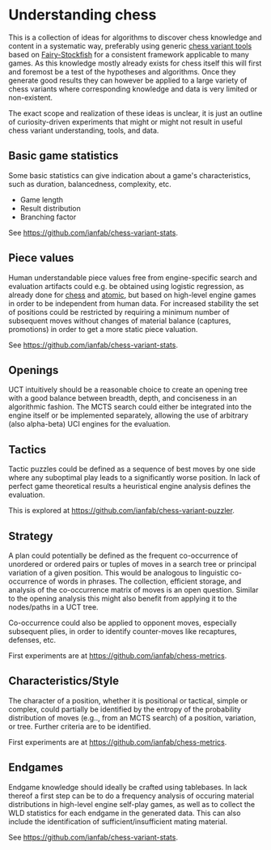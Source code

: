 # Understanding chess
This is a collection of ideas for algorithms to discover chess knowledge and content in a systematic way, preferably using generic [chess variant tools](https://github.com/ianfab/Fairy-Stockfish/wiki/Related-projects) based on [Fairy-Stockfish](https://github.com/ianfab/Fairy-Stockfish) for a consistent framework applicable to many games. As this knowledge mostly already exists for chess itself this will first and foremost be a test of the hypotheses and algorithms. Once they generate good results they can however be applied to a large variety of chess variants where corresponding knowledge and data is very limited or non-existent.

The exact scope and realization of these ideas is unclear, it is just an outline of curiosity-driven experiments that might or might not result in useful chess variant understanding, tools, and data.

## Basic game statistics
Some basic statistics can give indication about a game's characteristics, such as duration, balancedness, complexity, etc.

* Game length
* Result distribution
* Branching factor

See https://github.com/ianfab/chess-variant-stats.

## Piece values
Human understandable piece values free from engine-specific search and evaluation artifacts could e.g. be obtained using logistic regression, as already done for [chess](https://www.r-bloggers.com/2015/06/big-data-and-chess-what-are-the-predictive-point-values-of-chess-pieces/) and [atomic](https://www.gilgamath.com/atomic-two.html), but based on high-level engine games in order to be independent from human data. For increased stability the set of positions could be restricted by requiring a minimum number of subsequent moves without changes of material balance (captures, promotions) in order to get a more static piece valuation.

See https://github.com/ianfab/chess-variant-stats.

## Openings
UCT intuitively should be a reasonable choice to create an opening tree with a good balance between breadth, depth, and conciseness in an algorithmic fashion. The MCTS search could either be integrated into the engine itself or be implemented separately, allowing the use of arbitrary (also alpha-beta) UCI engines for the evaluation.

## Tactics
Tactic puzzles could be defined as a sequence of best moves by one side where any suboptimal play leads to a significantly worse position. In lack of perfect game theoretical results a heuristical engine analysis defines the evaluation.

This is explored at https://github.com/ianfab/chess-variant-puzzler.

## Strategy
A plan could potentially be defined as the frequent co-occurrence of unordered or ordered pairs or tuples of moves in a search tree or principal variation of a given position. This would be analogous to linguistic co-occurrence of words in phrases. The collection, efficient storage, and analysis of the co-occurrence matrix of moves is an open question. Similar to the opening analysis this might also benefit from applying it to the nodes/paths in a UCT tree.

Co-occurrence could also be applied to opponent moves, especially subsequent plies, in order to identify counter-moves like recaptures, defenses, etc.

First experiments are at https://github.com/ianfab/chess-metrics.

## Characteristics/Style
The character of a position, whether it is positional or tactical, simple or complex, could partially be identified by the entropy of the probability distribution of moves (e.g.., from an MCTS search) of a position, variation, or tree. Further criteria are to be identified.

First experiments are at https://github.com/ianfab/chess-metrics.

## Endgames
Endgame knowledge should ideally be crafted using tablebases. In lack thereof a first step can be to do a frequency analysis of occuring material distributions in high-level engine self-play games, as well as to collect the WLD statistics for each endgame in the generated data. This can also include the identification of sufficient/insufficient mating material.

See https://github.com/ianfab/chess-variant-stats.
